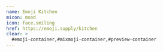 ```yaml
---
name: Emoji Kitchen
micon: mood
icon: face.smiling
href: https://emoji.supply/kitchen
clear: >
  #emoji-container,#mixmoji-container,#preview-container
---
```

        